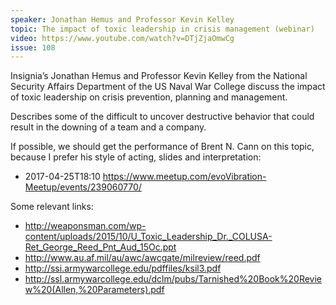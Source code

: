 ```yaml
---
speaker: Jonathan Hemus and Professor Kevin Kelley
topic: The impact of toxic leadership in crisis management (webinar)
video: https://www.youtube.com/watch?v=DTjZjaOmwCg
issue: 108
---
```


Insignia’s Jonathan Hemus and Professor Kevin Kelley from the National Security Affairs Department of the US Naval War College discuss the impact of toxic leadership on crisis prevention, planning and management.

Describes some of the difficult to uncover destructive behavior that could result in the downing of a team and a company.

If possible, we should get the performance of Brent N. Cann on this topic, because I prefer his style of acting, slides and interpretation:
* 2017-04-25T18:10 https://www.meetup.com/evoVibration-Meetup/events/239060770/

Some relevant links:
* http://weaponsman.com/wp-content/uploads/2015/10/U_Toxic_Leadership_Dr._COLUSA-Ret_George_Reed_Pnt_Aud_15Oc.ppt
* http://www.au.af.mil/au/awc/awcgate/milreview/reed.pdf
* http://ssi.armywarcollege.edu/pdffiles/ksil3.pdf
* http://ssl.armywarcollege.edu/dclm/pubs/Tarnished%20Book%20Review%20(Allen,%20Parameters).pdf
